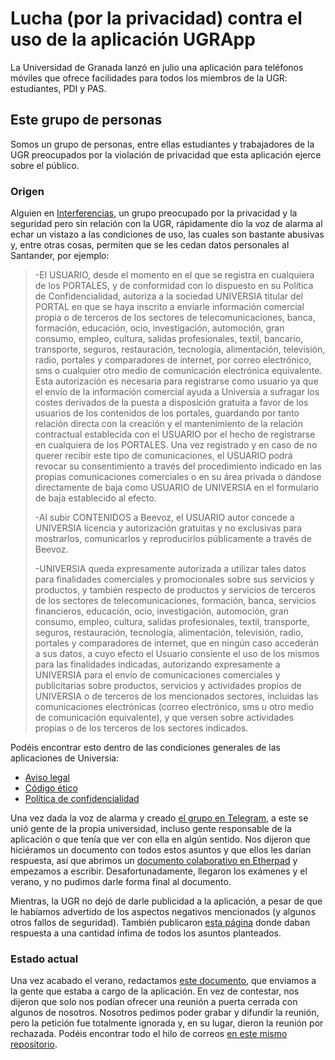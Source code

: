 # Lucha (por la privacidad) contra el uso de la aplicación UGRApp

La Universidad de Granada lanzó en julio una aplicación para teléfonos móviles que ofrece facilidades para todos los miembros de la UGR: estudiantes, PDI y PAS.

## Este grupo de personas

Somos un grupo de personas, entre ellas estudiantes y trabajadores de la UGR preocupados por la violación de privacidad que esta aplicación ejerce sobre el público.

### Origen

Alguien en [Interferencias][], un grupo preocupado por la privacidad y la seguridad pero sin relación con la UGR, rápidamente dio la voz de alarma al echar un vistazo a las condiciones de uso, las cuales son bastante abusivas y, entre otras cosas, permiten que se les cedan datos personales al Santander, por ejemplo:

> -El USUARIO, desde el momento en el que se registra en cualquiera de los PORTALES, y de conformidad con lo dispuesto en su Política de Confidencialidad, autoriza a la sociedad UNIVERSIA titular del PORTAL en que se haya inscrito a enviarle información comercial propia o de terceros de los sectores de telecomunicaciones, banca, formación, educación, ocio, investigación, automoción, gran consumo, empleo, cultura, salidas profesionales, textil, bancario, transporte, seguros, restauración, tecnología, alimentación, televisión, radio, portales y comparadores de internet, por correo electrónico, sms o cualquier otro medio de comunicación electrónica equivalente. Esta autorización es necesaria para registrarse como usuario ya que el envío de la información comercial ayuda a Universia a sufragar los costes derivados de la puesta a disposición gratuita a favor de los usuarios de los contenidos de los portales, guardando por tanto relación directa con la creación y el mantenimiento de la relación contractual establecida con el USUARIO por el hecho de registrarse en cualquiera de los PORTALES. Una vez registrado y en caso de no querer recibir este tipo de comunicaciones, el USUARIO podrá revocar su consentimiento a través del procedimiento indicado en las propias comunicaciones comerciales o en su área privada o dándose directamente de baja como USUARIO de UNIVERSIA en el formulario de baja establecido al efecto. 
> 
> -Al subir CONTENIDOS a Beevoz, el USUARIO autor concede a UNIVERSIA licencia y autorización gratuitas y no exclusivas para mostrarlos, comunicarlos y reproducirlos públicamente a través de Beevoz.
> 
> -UNIVERSIA queda expresamente autorizada a utilizar tales datos para finalidades comerciales y promocionales sobre sus servicios y productos, y también respecto de productos y servicios de terceros de los sectores de telecomunicaciones, formación, banca, servicios financieros, educación, ocio, investigación, automoción, gran consumo, empleo, cultura, salidas profesionales, textil, transporte, seguros, restauración, tecnología, alimentación, televisión, radio, portales y comparadores de internet, que en ningún caso accederán a sus datos, a cuyo efecto el Usuario consiente el uso de los mismos para las finalidades indicadas, autorizando expresamente a UNIVERSIA para el envío de comunicaciones comerciales y publicitarias sobre productos, servicios y actividades propios de UNIVERSIA o de terceros de los mencionados sectores, incluidas las comunicaciones electrónicas (correo electrónico, sms u otro medio de comunicación equivalente), y que versen sobre actividades propias o de los terceros de los sectores indicados.

Podéis encontrar esto dentro de las condiciones generales de las aplicaciones de Universia:

-   [Aviso legal](http://usuarios.universia.net/preparaAvisoLegal.action)
-   [Código ético](http://usuarios.universia.net/preparaCodigoEtico.action)
-   [Política de confidencialidad](http://usuarios.universia.net/preparaPoliticaConfidencialidad.action)

Una vez dada la voz de alarma y creado [el grupo en Telegram][telegram], a este se unió gente de la propia universidad, incluso gente responsable de la aplicación o que tenía que ver con ella en algún sentido. Nos dijeron que hiciéramos un documento con todos estos asuntos y que ellos les darían respuesta, así que abrimos un [documento colaborativo en Etherpad][docu-etherpad] y empezamos a escribir. Desafortunadamente, llegaron los exámenes y el verano, y no pudimos darle forma final al documento.

Mientras, la UGR no dejó de darle publicidad a la aplicación, a pesar de que le habíamos advertido de los aspectos negativos mencionados (y algunos otros fallos de seguridad). También publicaron [esta página][ugr-dudas-app] donde daban respuesta a una cantidad ínfima de todos los asuntos planteados.

### Estado actual

Una vez acabado el verano, redactamos [este documento][docu-gist], que enviamos a la gente que estaba a cargo de la aplicación. En vez de contestar, nos dijeron que solo nos podían ofrecer una reunión a puerta cerrada con algunos de nosotros. Nosotros pedimos poder grabar y difundir la reunión, pero la petición fue totalmente ignorada y, en su lugar, dieron la reunión por rechazada. Podéis encontrar todo el hilo de correos [en este mismo repositorio][correos].





[Interferencias]: https://github.com/Interferencias
[telegram]: https://t.me/joinchat/AHZMCkSAyR7SaSQqYWATog
[docu-etherpad]: https://public.etherpad-mozilla.org/p/ugrappsantander
[docu-gist]: https://gist.github.com/agarciamontoro/748585960766f710b7f32a0413cb325b
[ugr-dudas-app]: http://udigital.ugr.es/ugrapp/pages/condiciones_legales_permisos
[correos]: https://github.com/josealberto4444/lucha-privacidad-UGRApp/blob/master/recursos/correos.md
